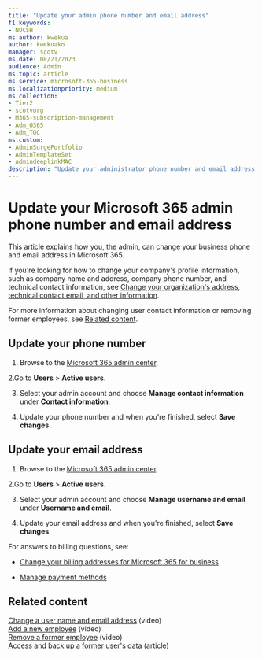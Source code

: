 ```yaml
---
title: "Update your admin phone number and email address"
f1.keywords:
- NOCSH
ms.author: kwekua
author: kwekuako
manager: scotv
ms.date: 08/21/2023
audience: Admin
ms.topic: article
ms.service: microsoft-365-business
ms.localizationpriority: medium
ms.collection: 
- Tier2
- scotvorg
- M365-subscription-management
- Adm_O365
- Adm_TOC
ms.custom: 
- AdminSurgePortfolio
- AdminTemplateSet
- admindeeplinkMAC
description: "Update your administrator phone number and email address in the admin center if you want to reset your own admin password."
---
```


# Update your Microsoft 365 admin phone number and email address

This article explains how you, the admin, can change your business phone and email address in Microsoft 365.
  
If you're looking for how to change your company's profile information, such as company name and address, company phone number, and technical contact information, see [Change your organization's address, technical contact email, and other information](change-address-contact-and-more.md).

For more information about changing user contact information or removing former employees, see [Related content](#related-content).
  
## Update your phone number
  
1. Browse to the <a href="https://go.microsoft.com/fwlink/p/?linkid=2024339" target="_blank">Microsoft 365 admin center</a>.

2.Go to **Users** > **Active users**.

3. Select your admin account and choose **Manage contact information** under **Contact information**.

4. Update your phone number and when you're finished, select **Save changes**.

## Update your email address
  
1. Browse to the <a href="https://go.microsoft.com/fwlink/p/?linkid=2024339" target="_blank">Microsoft 365 admin center</a>.

2.Go to **Users** > **Active users**.

3. Select your admin account and choose **Manage username and email** under **Username and email**.

4. Update your email address and when you're finished, select **Save changes**.

For answers to billing questions, see:
  
- [Change your billing addresses for Microsoft 365 for business](../../commerce/billing-and-payments/change-your-billing-addresses.md)

- [Manage payment methods](../../commerce/billing-and-payments/manage-payment-methods.md)

## Related content

[Change a user name and email address](../add-users/change-a-user-name-and-email-address.md) (video)\
[Add a new employee](../add-users/add-new-employee.md) (video)\
[Remove a former employee](../add-users/remove-former-employee.md) (video)\
[Access and back up a former user's data](../add-users/get-access-to-and-back-up-a-former-user-s-data.md) (article)
